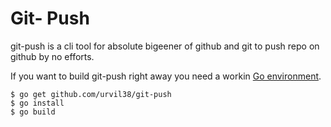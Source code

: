 # Git- Push
git-push is a cli tool for absolute bigeener of github and git to push repo on github by no efforts.

If you want to build git-push right away you need a workin [Go environment](https://golang.org/doc/install). 
```
$ go get github.com/urvil38/git-push
$ go install
$ go build
```

